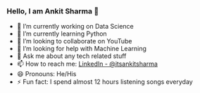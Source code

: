 ### Hello, I am Ankit Sharma 👋

- 🔭 I’m currently working on Data Science
- 🌱 I’m currently learning Python
- 👯 I’m looking to collaborate on YouTube
- 🤔 I’m looking for help with Machine Learning
- 💬 Ask me about any tech related stuff
- 📫 How to reach me: [LinkedIn - @itsankitsharma](https://www.linkedin.com/in/itsankitsharma/)
- 😄 Pronouns: He/His
- ⚡ Fun fact: I spend almost 12 hours listening songs everyday
